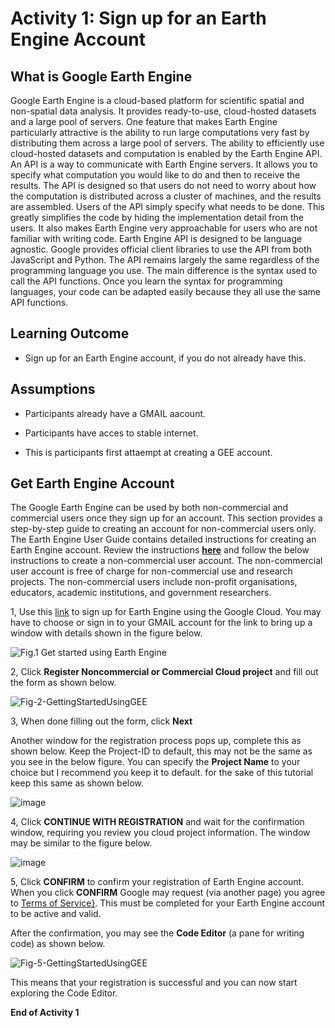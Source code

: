 # Activity 1: Sign up for an Earth Engine Account

## What is Google Earth Engine
Google Earth Engine is a cloud-based platform for scientific spatial and non-spatial data analysis. It provides ready-to-use, cloud-hosted datasets and a large pool of servers. 
One feature that makes Earth Engine particularly attractive is the ability to run large computations very fast by distributing them across a large pool of servers.
The ability to efficiently use cloud-hosted datasets and computation is enabled by the Earth Engine API. An API is a way to communicate with Earth Engine servers. 
It allows you to specify what computation you would like to do and then to receive the results. The API is designed so that users do not need to worry about how 
the computation is distributed across a cluster of machines, and the results are assembled. Users of the API simply specify what needs to be done. 
This greatly simplifies the code by hiding the implementation detail from the users. It also makes Earth Engine very approachable for users who are not familiar with writing code.
Earth Engine API is designed to be language agnostic. Google provides official client libraries to use the API from both JavaScript and Python. 
The API remains largely the same regardless of the programming language you use. The main difference is the syntax used to call the API functions. 
Once you learn the syntax for programming languages, your code can be adapted easily because they all use the same API functions.



## Learning Outcome

- Sign up for an Earth Engine account, if you do not already have this.



## Assumptions

- Participants already have a GMAIL aacount.

- Participants have acces to stable internet.

- This is participants first attaempt at creating a GEE account.



## Get Earth Engine Account
The Google Earth Engine can be used by both non-commercial and commercial users once they sign up for an account. 
This section provides a step-by-step guide to creating an account for non-commercial users only. The Earth Engine User Guide contains detailed instructions for creating an Earth Engine account.  Review the instructions [<u>**here**</u>](https://developers.google.com/earth-engine/guides/access) and follow the below instructions 
to create a non-commercial user account. The non-commercial user account is free of charge for non-commercial use and research projects. 
The non-commercial users include non-profit organisations, educators, academic institutions, and government researchers. 

1, Use this [link](https://code.earthengine.google.com/register) to sign up for Earth Engine using the Google Cloud. You may have to choose or sign in to your GMAIL account for the link to bring up a window with details shown in the figure below.

![Fig.1 Get started using Earth Engine](https://github.com/user-attachments/assets/14ebe612-cf99-4771-8c98-2185058d0cc1) <br>


2, Click **Register Noncommercial or Commercial Cloud project** and fill out the form as shown below. 


![Fig-2-GettingStartedUsingGEE](https://github.com/user-attachments/assets/8a61ef30-e78a-46ce-ab55-5bc274783a52)



3, When done filling out the form, click **Next** <br>

Another window for the registration process pops up, complete this as shown below. Keep the Project-ID to default, this may not be the same as you see in the below figure.
You can specify the **Project Name** to your choice but I recommend you keep it to default. for the sake of this tutorial keep this same as shown below. <br>




![image](https://github.com/user-attachments/assets/0f5b5217-7299-431f-9331-d16e5d9eee27)















4, Click **CONTINUE WITH REGISTRATION** and wait for the confirmation window, requiring you review you cloud project information. The window may be similar to the figure below.



![image](https://github.com/user-attachments/assets/5860972a-e13c-4dbc-977a-9b2b374913a5)



5, Click **CONFIRM** to confirm your registration of Earth Engine account. When you click **CONFIRM** Google may request (via another page) you agree to [Terms of Service}](https://explorer.earthengine.google.com/terms). This must be completed for your Earth Engine account to be active and valid.





After the confirmation, you may see the **Code Editor** (a pane for writing code) as shown below. <br>






![Fig-5-GettingStartedUsingGEE](https://github.com/user-attachments/assets/2bb366e4-8494-4e65-8cab-453fe14e83e9)  <br>







This means that your registration is successful and you can now start exploring the Code Editor. <br>








**End of Activity 1**





